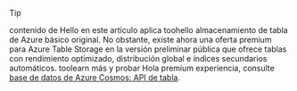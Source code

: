 > [!TIP]
> contenido de Hello en este artículo aplica toohello almacenamiento de tabla de Azure básico original. No obstante, existe ahora una oferta premium para Azure Table Storage en la versión preliminar pública que ofrece tablas con rendimiento optimizado, distribución global e índices secundarios automáticos. toolearn más y probar Hola premium experiencia, consulte [base de datos de Azure Cosmos: API de tabla](https://aka.ms/premiumtables).
>
